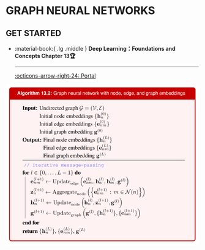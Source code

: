 # GRAPH NEURAL NETWORKS

## __GET STARTED__

<div class="grid cards" markdown>

-  :material-book:{ .lg .middle } __Deep Learning：Foundations and Concepts Chapter 13🏆__

    ---

    [:octicons-arrow-right-24: <a href="https://www.bishopbook.com/" target="_blank"> Portal </a>](#)

</div>

![](gnn.png)